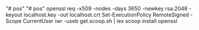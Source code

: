 "# pos" 
"# pos" 
openssl req -x509 -nodes -days 3650 -newkey rsa:2048 -keyout localhost.key -out localhost.crt
Set-ExecutionPolicy RemoteSigned -Scope CurrentUser
iwr -useb get.scoop.sh | iex
scoop install openssl
